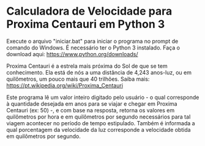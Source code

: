 # Calculadora de Velocidade para Proxima Centauri em Python 3

Execute o arquivo "iniciar.bat" para iniciar o programa no prompt de comando do Windows. É necessário ter o Python 3 instalado. Faça o download aqui: https://www.python.org/downloads/

Proxima Centauri é a estrela mais próxima do Sol de que se tem conhecimento. Ela está de nós a uma distância de 4,243 anos-luz, ou em quilômetros, um pouco mais que 40 trilhões. Saiba mais: https://pt.wikipedia.org/wiki/Proxima_Centauri

Este programa lê um valor inteiro digitado pelo usuário - o qual corresponde à quantidade desejada em anos para se viajar e chegar em Proxima Centauri (ex: 50) -, e com base na resposta, retorna os valores em quilômetros por hora e em quilômetros por segundo necessários para tal viagem acontecer no período de tempo estipulado. Também é informada a qual porcentagem da velocidade da luz corresponde a velocidade obtida em quilômetros por segundo.
